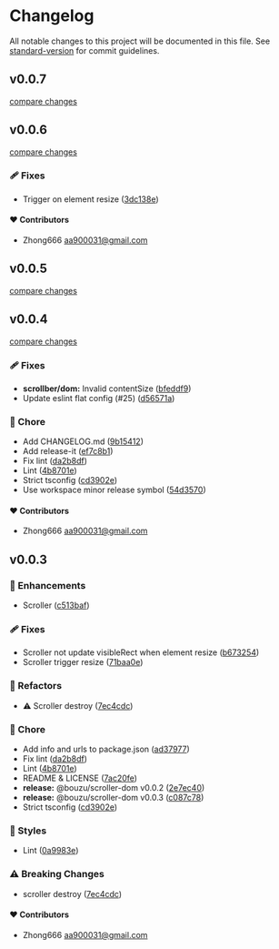 # Changelog

All notable changes to this project will be documented in this file. See [standard-version](https://github.com/conventional-changelog/standard-version) for commit guidelines.


## v0.0.7

[compare changes](https://github.com/aa900031/bouzu/compare/@bouzu/scroller-dom@0.0.6...@bouzu/scroller-dom@0.0.7)

## v0.0.6

[compare changes](https://github.com/aa900031/bouzu/compare/@bouzu/scroller-dom@0.0.5...@bouzu/scroller-dom@0.0.6)

### 🩹 Fixes

-  Trigger on element resize ([3dc138e](https://github.com/aa900031/bouzu/commit/3dc138e4aed20aeb6a4ebaab11a9dff79179bd16))



#### ❤️ Contributors

- Zhong666 <aa900031@gmail.com>

## v0.0.5

[compare changes](https://github.com/aa900031/bouzu/compare/@bouzu/scroller-dom@0.0.4...@bouzu/scroller-dom@0.0.5)

## v0.0.4

[compare changes](https://github.com/aa900031/bouzu/compare/@bouzu/scroller-dom@0.0.3...@bouzu/scroller-dom@0.0.4)

### 🩹 Fixes

-  **scrollber/dom:** Invalid contentSize ([bfeddf9](https://github.com/aa900031/bouzu/commit/bfeddf906105170f3d977cc52704a8406036246d))
-  Update eslint flat config (#25) ([d56571a](https://github.com/aa900031/bouzu/commit/d56571ad92d0bfd60816fb2763f7abd9be169dff))

### 🏡 Chore

-  Add CHANGELOG.md ([9b15412](https://github.com/aa900031/bouzu/commit/9b15412d70b944c1e9e4a496e50ecb7ec48a6840))
-  Add release-it ([ef7c8b1](https://github.com/aa900031/bouzu/commit/ef7c8b14b469552dac0ed2b4efb9fd1ab5b61f37))
-  Fix lint ([da2b8df](https://github.com/aa900031/bouzu/commit/da2b8df9f1c547fd5c42be5db048cc0dffbb96b3))
-  Lint ([4b8701e](https://github.com/aa900031/bouzu/commit/4b8701e446e0af8f8f2fda55a510e6cd8f1c5ff5))
-  Strict tsconfig ([cd3902e](https://github.com/aa900031/bouzu/commit/cd3902ead870acfc9e47caa0080e24d0225f7179))
-  Use workspace minor release symbol ([54d3570](https://github.com/aa900031/bouzu/commit/54d35704b772abab6d147007e52d33c7b99c9468))



#### ❤️ Contributors

- Zhong666 <aa900031@gmail.com>

## v0.0.3



### 🚀 Enhancements

-  Scroller ([c513baf](https://github.com/aa900031/bouzu/commit/c513bafe7344797f89333f00831995568cd1831b))

### 🩹 Fixes

-  Scroller not update visibleRect when element resize ([b673254](https://github.com/aa900031/bouzu/commit/b673254842ab549f961e95e26378541b2dbd69f8))
-  Scroller trigger resize ([71baa0e](https://github.com/aa900031/bouzu/commit/71baa0ecb3b993048d0ccf8762c50dfcb29fc85b))

### 💅 Refactors

-  ⚠️ Scroller destroy ([7ec4cdc](https://github.com/aa900031/bouzu/commit/7ec4cdcc6f2608b60cc90300b9beeb32b56907e7))

### 🏡 Chore

-  Add info and urls to package.json ([ad37977](https://github.com/aa900031/bouzu/commit/ad37977146715b780e67f7507c7b7ee45e981274))
-  Fix lint ([da2b8df](https://github.com/aa900031/bouzu/commit/da2b8df9f1c547fd5c42be5db048cc0dffbb96b3))
-  Lint ([4b8701e](https://github.com/aa900031/bouzu/commit/4b8701e446e0af8f8f2fda55a510e6cd8f1c5ff5))
-  README & LICENSE ([7ac20fe](https://github.com/aa900031/bouzu/commit/7ac20fec0b0344885df567387e4a387efa60a304))
-  **release:** @bouzu/scroller-dom v0.0.2 ([2e7ec40](https://github.com/aa900031/bouzu/commit/2e7ec406b83360e8656e129be7f067c76bf87aa5))
-  **release:** @bouzu/scroller-dom v0.0.3 ([c087c78](https://github.com/aa900031/bouzu/commit/c087c78e304550811030a5422d30a5ae57f156f8))
-  Strict tsconfig ([cd3902e](https://github.com/aa900031/bouzu/commit/cd3902ead870acfc9e47caa0080e24d0225f7179))

### 🎨 Styles

-  Lint ([0a9983e](https://github.com/aa900031/bouzu/commit/0a9983eb2bf9391c42027e4faa8f29e3ea0eb104))


### ⚠️ Breaking Changes

-  scroller destroy ([7ec4cdc](https://github.com/aa900031/bouzu/commit/7ec4cdcc6f2608b60cc90300b9beeb32b56907e7))

#### ❤️ Contributors

- Zhong666 <aa900031@gmail.com>
